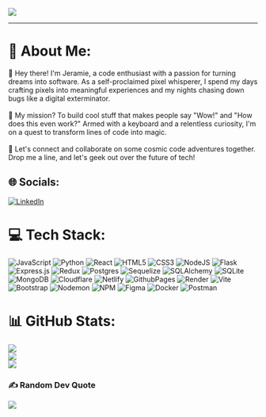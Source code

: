 [![](https://visitcount.itsvg.in/api?id=jeramief&icon=5&color=11)](https://visitcount.itsvg.in)

---

# 💫 About Me:
👋 Hey there! I'm Jeramie, a code enthusiast with a passion for turning dreams into software. As a self-proclaimed pixel whisperer, I spend my days crafting pixels into meaningful experiences and my nights chasing down bugs like a digital exterminator.<br><br>🚀 My mission? To build cool stuff that makes people say "Wow!" and "How does this even work?" Armed with a keyboard and a relentless curiosity, I'm on a quest to transform lines of code into magic.<br><br>🌟 Let's connect and collaborate on some cosmic code adventures together. Drop me a line, and let's geek out over the future of tech!<br>


## 🌐 Socials:
[![LinkedIn](https://img.shields.io/badge/LinkedIn-%23fff?style=for-the-badge&logo=linkedin&logoColor=%230A66C2&logoSize=auto&labelColor=%23fff&color=%230A66C2)](https://linkedin.com/in/https://www.linkedin.com/in/jeramieforbes/) 

# 💻 Tech Stack:
![JavaScript](https://img.shields.io/badge/JAVASCRIPT-w?style=for-the-badge&logo=JAVASCRIPT&labelColor=black&color=%23F7DF1E) ![Python](https://img.shields.io/badge/PYTHON-BLACK?style=for-the-badge&logo=PYTHON&labelColor=black&color=%233776AB) ![React](https://img.shields.io/badge/REACT-BLACK?style=for-the-badge&logo=REACT&logoColor=%2361DAFB&labelColor=black&color=%2361DAFB) ![HTML5](https://img.shields.io/badge/HTML5-BLACK?style=for-the-badge&logo=HTML5&labelColor=black&color=%23E34F26) ![CSS3](https://img.shields.io/badge/CSS3-BLACK?style=for-the-badge&logo=CSS3&logoColor=%231572B6&labelColor=black&color=%231572B6) ![NodeJS](https://img.shields.io/badge/NODE.JS-%23fff?style=for-the-badge&logo=node.js&logoColor=%235FA04E&labelColor=%23000&color=%235FA04E) ![Flask](https://img.shields.io/badge/FLASK-BLACK?style=for-the-badge&logo=FLASK&labelColor=black&color=%23000000) ![Express.js](https://img.shields.io/badge/express.js-%23fff?style=for-the-badge&logo=express&logoColor=%23fff&logoSize=auto&labelColor=%23000&color=%23000) ![Redux](https://img.shields.io/badge/redux-%23fff?style=for-the-badge&logo=redux&logoColor=%23764ABC&labelColor=%23000&color=%23764ABC) ![Postgres](https://img.shields.io/badge/postgresql-%23fff?style=for-the-badge&logo=postgresql&logoColor=%234169E1&labelColor=%23000&color=%234169E1) ![Sequelize](https://img.shields.io/badge/sequelize-%23fff?style=for-the-badge&logo=sequelize&logoColor=%2352B0E7&labelColor=%23000&color=%2352B0E7) ![SQLAlchemy](https://img.shields.io/badge/SQLALCHEMY-black?style=for-the-badge&logo=SQLALCHEMY&logoColor=%23D71F00&logoSize=auto&labelColor=black&color=%23D71F00)
 ![SQLite](https://img.shields.io/badge/sqlite-%23fff?style=for-the-badge&logo=sqlite&logoColor=%23003B57&labelColor=%23000&color=%23003B57)
 ![MongoDB](https://img.shields.io/badge/mongodb-%23fff?style=for-the-badge&logo=sqlite&logoColor=%2347A248&labelColor=%23000&color=%2347A248)
 ![Cloudflare](https://img.shields.io/badge/clouflare-%23fff?style=for-the-badge&logo=cloudflare&logoColor=%23F38020&labelColor=%23000&color=%23F38020)
 ![Netlify](https://img.shields.io/badge/netlify-%23fff?style=for-the-badge&logo=netlify&logoColor=%2300C7B7&labelColor=%23000&color=%2300C7B7)
 ![GithubPages](https://img.shields.io/badge/github%20pages-%23fff?style=for-the-badge&logo=github&logoColor=%23fff&labelColor=%23181717&color=%23181717)
 ![Render](https://img.shields.io/badge/render-%23fff?style=for-the-badge&logo=render&logoColor=%23fff&labelColor=%23000&color=%23000000)
 ![Vite](https://img.shields.io/badge/vite-%23fff?style=for-the-badge&logo=vite&logoColor=%23646CFF&labelColor=%23000&color=%23646CFF)
 ![Bootstrap](https://img.shields.io/badge/bootstrap-%23fff?style=for-the-badge&logo=bootstrap&logoColor=%237952B3&labelColor=%23000&color=%237952B3)
 ![Nodemon](https://img.shields.io/badge/nodemon-%23fff?style=for-the-badge&logo=nodemon&logoColor=%2376D04B&labelColor=%23000&color=%2376D04B)
 ![NPM](https://img.shields.io/badge/npm-%23fff?style=for-the-badge&logo=npm&logoColor=%23CB3837&labelColor=%23000&color=%23CB3837)
 ![Figma](https://img.shields.io/badge/figma-%23fff?style=for-the-badge&logo=figma&logoColor=%23F24E1E&logoSize=auto&labelColor=%23000&color=%23F24E1E)
 ![Docker](https://img.shields.io/badge/docker-%23fff?style=for-the-badge&logo=docker&logoColor=%232496ED&logoSize=auto&labelColor=%23000&color=%232496ED)
 ![Postman](https://img.shields.io/badge/postman-%23fff?style=for-the-badge&logo=postman&logoColor=%23FF6C37&labelColor=%23000&color=%23FF6C37)

# 📊 GitHub Stats:
![](https://github-readme-stats.vercel.app/api?username=jeramief&theme=aura&hide_border=true&include_all_commits=false&count_private=false)<br/>
![](https://github-readme-streak-stats.herokuapp.com/?user=jeramief&theme=aura&hide_border=true)<br/>
![](https://github-readme-stats.vercel.app/api/top-langs/?username=jeramief&theme=aura&hide_border=true&include_all_commits=false&count_private=false&layout=compact)

### ✍️ Random Dev Quote
![](https://quotes-github-readme.vercel.app/api?type=horizontal&theme=tokyonight)
